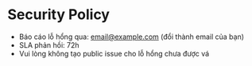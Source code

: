 # Security Policy

- Báo cáo lỗ hổng qua: email@example.com (đổi thành email của bạn)
- SLA phản hồi: 72h
- Vui lòng không tạo public issue cho lỗ hổng chưa được vá

